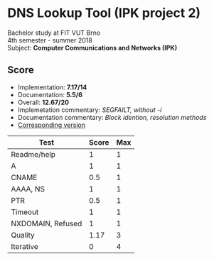 # DNS Lookup Tool (IPK project 2)
Bachelor study at FIT VUT Brno  
4th semester - summer 2018  
Subject: **Computer Communications and Networks (IPK)**

## Score
* Implementation: **7.17/14**
* Documentation: **5.5/6**
* Overall: **12.67/20**
* Implemetation commentary: *SEGFAILT, without -i*
* Documentation commentary: *Block idention, resolution methods*
* [Corresponding version](https://github.com/Furdys/IPK-proj2/tree/9b1a8764ff99fceb3ea565317cf18aa62f455605)

| Test               | Score | Max |
| ------------------ | ----- | --- |
| Readme/help        | 1     | 1   |
| A                  | 1     | 1   |
| CNAME              | 0.5   | 1   |
| AAAA, NS           | 1     | 1   |
| PTR                | 0.5   | 1   |
| Timeout            | 1     | 1   |
| NXDOMAIN, Refused  | 1     | 1   |
| Quality            | 1.17  | 3   |
| Iterative          | 0     | 4   |